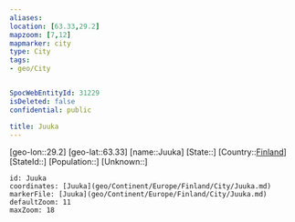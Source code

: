 ```yaml
---
aliases: 
location: [63.33,29.2]
mapzoom: [7,12] 
mapmarker: city 
type: City
tags:
- geo/City


SpocWebEntityId: 31229
isDeleted: false
confidential: public

title: Juuka
---
```

[geo-lon::29.2]
[geo-lat::63.33]
[name::Juuka]
[State::]
[Country::[Finland](geo/Continent/Europe/Finland.md)]
[StateId::]
[Population::]
[Unknown::]


```leaflet
id: Juuka
coordinates: [Juuka](geo/Continent/Europe/Finland/City/Juuka.md)
markerFile: [Juuka](geo/Continent/Europe/Finland/City/Juuka.md)
defaultZoom: 11 
maxZoom: 18
```


